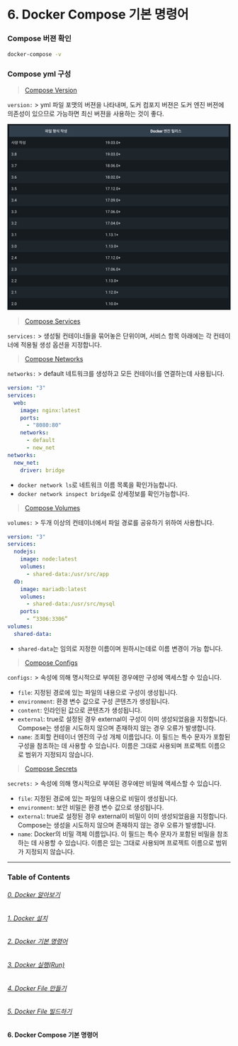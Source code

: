 # 6. Docker Compose 기본 명령어

### Compose 버젼 확인

```bash
docker-compose -v
```

### Compose yml 구성

> [Compose Version](https://docs.docker.com/compose/compose-file/compose-versioning/)

`version:` > yml 파일 포맷의 버젼을 나타내며, 도커 컴포지 버젼은 도커 엔진 버젼에 의존성이 있으므로 가능하면 최신 버젼을 사용하는 것이 좋다.

<img src="../images/6.docker/compose-versioning.png" width="1920"></img>

> [Compose Services](https://docs.docker.com/compose/compose-file/05-services/)

`services:` > 생성될 컨테이너들을 묶어놓은 단위이며, 서비스 항목 아래에는 각 컨테이너에 적용될 생성 옵션을 지정합니다.

> [Compose Networks](https://docs.docker.com/compose/compose-file/06-networks/)

`networks:` > default 네트워크를 생성하고 모든 컨테이너를 연결하는데 사용됩니다.

```yml
version: "3"
services:
  web:
    image: nginx:latest
    ports:
      - "8080:80"
    networks:
      - default
      - new_net
networks:
  new_net:
    driver: bridge
```

- `docker network ls`로 네트워크 이름 목록을 확인가능합니다.
- `docker network inspect bridge`로 상세정보를 확인가능합니다.

> [Compose Volumes](https://docs.docker.com/compose/compose-file/07-volumes/)

`volumes:` > 두개 이상의 컨테이너에서 파일 경로를 공유하기 위하여 사용합니다.

```yml
version: "3"
services:
  nodejs:
    image: node:latest
    volumes:
      - shared-data:/usr/src/app
  db:
    image: mariadb:latest
    volumes:
      - shared-data:/usr/src/mysql
    ports:
      - “3306:3306”
volumes:
  shared-data:
```

- `shared-data`는 임의로 지정한 이름이며 원하시는데로 이름 변경이 가능 합니다.

> [Compose Configs](https://docs.docker.com/compose/compose-file/08-configs/)

`configs:` > 속성에 의해 명시적으로 부여된 경우에만 구성에 액세스할 수 있습니다.

- `file`: 지정된 경로에 있는 파일의 내용으로 구성이 생성됩니다.
- `environment`: 환경 변수 값으로 구성 콘텐츠가 생성됩니다.
- `content`: 인라인된 값으로 콘텐츠가 생성됩니다.
- `external`: true로 설정된 경우 external이 구성이 이미 생성되었음을 지정합니다. Compose는 생성을 시도하지 않으며 존재하지 않는 경우 오류가 발생합니다.
- `name`: 조회할 컨테이너 엔진의 구성 개체 이름입니다. 이 필드는 특수 문자가 포함된 구성을 참조하는 데 사용할 수 있습니다. 이름은 그대로 사용되며 프로젝트 이름으로 범위가 지정되지 않습니다.

> [Compose Secrets](https://docs.docker.com/compose/compose-file/09-secrets/)

`secrets:` > 속성에 의해 명시적으로 부여된 경우에만 비밀에 액세스할 수 있습니다.

- `file`: 지정된 경로에 있는 파일의 내용으로 비밀이 생성됩니다.
- `environment`: 보안 비밀은 환경 변수 값으로 생성됩니다.
- `external`: true로 설정된 경우 external이 비밀이 이미 생성되었음을 지정합니다. Compose는 생성을 시도하지 않으며 존재하지 않는 경우 오류가 발생합니다.
- `name`: Docker의 비밀 객체 이름입니다. 이 필드는 특수 문자가 포함된 비밀을 참조하는 데 사용할 수 있습니다. 이름은 있는 그대로 사용되며 프로젝트 이름으로 범위가 지정되지 않습니다.

---

### Table of Contents

###### [0. Docker 알아보기](../../../)

###### [1. Docker 설치](../page1)

###### [2. Docker 기본 명령어](../page2)

###### [3. Docker 실행(Run)](../page3)

###### [4. Docker File 만들기](../page4)

###### [5. Docker File 빌드하기](../page5)

#### 6. Docker Compose 기본 명령어
